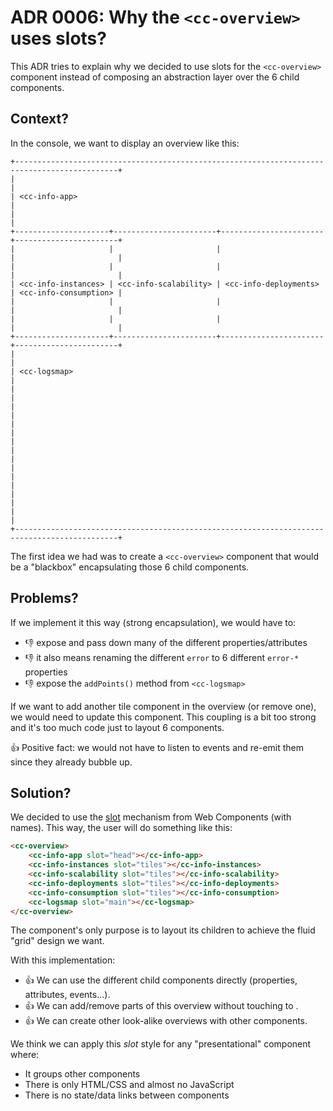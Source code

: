 # ADR 0006: Why the `<cc-overview>` uses slots?

This ADR tries to explain why we decided to use slots for the `<cc-overview>` component instead of composing an abstraction layer over the 6 child components.

## Context?

In the console, we want to display an overview like this:

```
+---------------------------------------------------------------------------------------------+
|                                                                                             |
| <cc-info-app>                                                                               |
|                                                                                             |
+---------------------+-----------------------+-----------------------+-----------------------+
|                     |                       |                       |                       |
|                     |                       |                       |                       |
| <cc-info-instances> | <cc-info-scalability> | <cc-info-deployments> | <cc-info-consumption> |
|                     |                       |                       |                       |
|                     |                       |                       |                       |
+---------------------+-----------------------+-----------------------+-----------------------+
|                                                                                             |
| <cc-logsmap>                                                                                |
|                                                                                             |
|                                                                                             |
|                                                                                             |
|                                                                                             |
|                                                                                             |
|                                                                                             |
|                                                                                             |
|                                                                                             |
+---------------------------------------------------------------------------------------------+
```

The first idea we had was to create a `<cc-overview>` component that would be a "blackbox" encapsulating those 6 child components.

## Problems?

If we implement it this way (strong encapsulation), we would have to:

* 👎 expose and pass down many of the different properties/attributes
* 👎 it also means renaming the different `error` to 6 different `error-*` properties
* 👎 expose the `addPoints()` method from `<cc-logsmap>`

If we want to add another tile component in the overview (or remove one), we would need to update this component.
This coupling is a bit too strong and it's too much code just to layout 6 components.

👍 Positive fact: we would not have to listen to events and re-emit them since they already bubble up.

## Solution?

We decided to use the [slot](https://developer.mozilla.org/en-US/docs/Web/HTML/Element/Slot) mechanism from Web Components (with names).
This way, the user will do something like this:

```html
<cc-overview>
    <cc-info-app slot="head"></cc-info-app>
    <cc-info-instances slot="tiles"></cc-info-instances>
    <cc-info-scalability slot="tiles"></cc-info-scalability>
    <cc-info-deployments slot="tiles"></cc-info-deployments>
    <cc-info-consumption slot="tiles"></cc-info-consumption>
    <cc-logsmap slot="main"></cc-logsmap>
</cc-overview>
```

The component's only purpose is to layout its children to achieve the fluid "grid" design we want.

With this implementation:

* 👍 We can use the different child components directly (properties, attributes, events...).
* 👍 We can add/remove parts of this overview without touching to <cc-overview>.
* 👍 We can create other look-alike overviews with other components.

We think we can apply this *slot* style for any "presentational" component where:

* It groups other components
* There is only HTML/CSS and almost no JavaScript
* There is no state/data links between components
